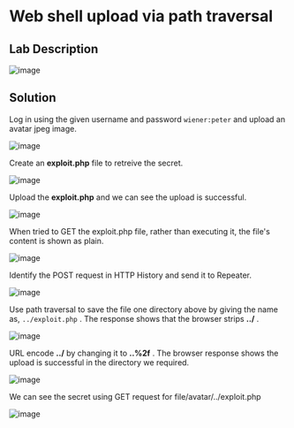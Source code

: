 # Web shell upload via path traversal

## Lab Description

![image](https://github.com/KVNuhman/Web-Security-Lab/assets/46161259/31866c0a-a043-4e47-bc98-8b361a4c14a8)

## Solution

Log in using the given username and password `wiener:peter` and upload an avatar jpeg image.

![image](https://github.com/KVNuhman/Web-Security-Lab/assets/46161259/abf7915e-a6e6-4094-a23d-7750091bbf5a)

Create an **exploit.php** file to retreive the secret.

![image](https://github.com/KVNuhman/Web-Security-Lab/assets/46161259/eb704d28-059f-440f-9bb2-de0f1c102558)

Upload the **exploit.php** and we can see the upload is successful.

![image](https://github.com/KVNuhman/Web-Security-Lab/assets/46161259/0138e248-9acf-4d92-8344-09c33cdcdaf0)

When tried to GET the exploit.php file, rather than executing it, the file's content is shown as plain.

![image](https://github.com/KVNuhman/Web-Security-Lab/assets/46161259/96777ec9-816d-424a-a580-f50c5ad50794)

Identify the POST request in HTTP History and send it to Repeater.

![image](https://github.com/KVNuhman/Web-Security-Lab/assets/46161259/a9d1a05b-59e4-4a0c-87ef-998e30458148)

Use path traversal to save the file one directory above by giving the name as, `../exploit.php` . The response shows that the browser strips **../** .

![image](https://github.com/KVNuhman/Web-Security-Lab/assets/46161259/7b7d3be3-b96d-41a2-8ecd-aba2d32fc552)

URL encode **../** by changing it to **..%2f** . The browser response shows the upload is successful in the directory we required.

![image](https://github.com/KVNuhman/Web-Security-Lab/assets/46161259/b7c043e0-b77f-4dde-959d-d8357047b505)

We can see the secret using GET request for file/avatar/../exploit.php

![image](https://github.com/KVNuhman/Web-Security-Lab/assets/46161259/59c44f7d-e1f1-437c-a1cb-ce8959093c36)
